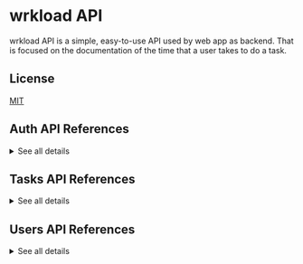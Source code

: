 # wrkload API

wrkload API is a simple, easy-to-use API used by web app as backend. That is focused on the documentation of the time that a user takes to do a task.

## License

[MIT](https://choosealicense.com/licenses/mit/)

## Auth API References

<details>
<summary>See all details</summary>

### Register

```
  POST /api/v1/auth/register
```

| Request body | Type     | Required | Description                        |
| :----------- | :------- | :------- | :--------------------------------- |
| `username`   | `string` | `true`   | Name of the new user.              |
| `email`      | `string` | `true`   | Valid email of the new user.       |
| `avatar`     | `string` | `true`   | URL of image.                      |
| `password`   | `string` | `true`   | Password of at least 8 characters. |

<br>

### Login

```
  POST /api/v1/auth/login
```

| Request body | Type     | Required | Description                        |
| :----------- | :------- | :------- | :--------------------------------- |
| `email`      | `string` | `true`   | Valid email of the new user.       |
| `password`   | `string` | `true`   | Password of at least 8 characters. |

<br>

### Confirm account

#### Link with confirmation token sent by email.

```
  PATCH /api/v1/auth/confirm-account/${confirmation_token}
```

| Request parameters   | Type     | Required | Description                                                    |
| :------------------- | :------- | :------- | :------------------------------------------------------------- |
| `confirmation_token` | `string` | `true`   | Valid JWT token generated at registry and distributed by mail. |

<br>

### Resend confirm account link

```
  POST /api/v1/auth/resend-confirm-account
```

| Request body | Type     | Required | Description                  |
| :----------- | :------- | :------- | :--------------------------- |
| `email`      | `string` | `true`   | Valid email of the new user. |

<br>

### Change password

```
  PATCH /api/v1/auth/change-password
```

| HTTP Headers    | Type           | Required | Description                                              |
| :-------------- | :------------- | :------- | :------------------------------------------------------- |
| `Authorization` | `bearer token` | `true`   | Valid JWT token generated at login and stored in memory. |

| Request body   | Type     | Required | Description                        |
| :------------- | :------- | :------- | :--------------------------------- |
| `email`        | `string` | `true`   | Valid email of the new user.       |
| `old_password` | `string` | `true`   | Password of at least 8 characters. |
| `new_password` | `string` | `true`   | Password of at least 8 characters. |

<br>

### Forgot password

```
  POST /api/v1/auth/forgot-password
```

| Request body | Type     | Required | Description                  |
| :----------- | :------- | :------- | :--------------------------- |
| `email`      | `string` | `true`   | Valid email of the new user. |

<br>

### Reset password

```
  PATCH /api/v1/auth/reset-password/${uid}/${reset_password_token}
```

| Request parameters     | Type     | Required | Description                                           |
| :--------------------- | :------- | :------- | :---------------------------------------------------- |
| `uid`                  | `string` | `true`   | User ID.                                              |
| `reset_password_token` | `string` | `true`   | Valid JWT token generated at forgot password request. |

| Request body   | Type     | Required | Description                        |
| :------------- | :------- | :------- | :--------------------------------- |
| `new_password` | `string` | `true`   | Password of at least 8 characters. |

<br>

### Logout

```
  GET /api/v1/auth/logout
```

| Cookies         | Type       | Required | Description                                                                                 |
| :-------------- | :--------- | :------- | :------------------------------------------------------------------------------------------ |
| `refresh_token` | `HttpOnly` | `true`   | Valid JWT token generated at login stored in cookie only accessible through https requests. |

<br>

### Access token re-generator

```
  GET /api/v1/auth/token
```

| HTTP Headers    | Type           | Required | Description                                              |
| :-------------- | :------------- | :------- | :------------------------------------------------------- |
| `Authorization` | `bearer token` | `true`   | Valid JWT token generated at login and stored in memory. |

| Cookies         | Type       | Required | Description                                                                                     |
| :-------------- | :--------- | :------- | :---------------------------------------------------------------------------------------------- |
| `refresh_token` | `HttpOnly` | `true`   | Valid JWT token generated at login and stored in cookie only accessible through https requests. |

</details>

## Tasks API References

<details>
<summary>See all details</summary>

### Get all tasks

#### Only for users with administrator role.

```
  GET /api/v1/tasks
```

| HTTP Headers    | Type           | Required | Description                                              |
| :-------------- | :------------- | :------- | :------------------------------------------------------- |
| `Authorization` | `bearer token` | `true`   | Valid JWT token generated at login and stored in memory. |

| Request parameters | Type     | Required | Description                               |
| :----------------- | :------- | :------- | :---------------------------------------- |
| `per_page`         | `string` | `false`  | The number of results to return per page. |
| `page`             | `string` | `false`  | Use this to page through the results.     |

| Response body | Type     | Description                                           |
| :------------ | :------- | :---------------------------------------------------- |
| `_id`         | `string` | Task ID.                                              |
| `name`        | `string` | Name of task.                                         |
| `author_id`   | `string` | Author ID of task.                                    |
| `project`     | `string` | Task project name.                                    |
| `timing`      | `string` | Time the task was completed.                          |
| `month`       | `string` | Month the task was completed.                         |
| `delivered`   | `string` | Date the task was completed. ISO8601 format required. |
| `description` | `string` | Description of the task.                              |

<br>

### Get task

#### You can only read own tasks.

```
  GET /api/v1/tasks/${id}
```

| HTTP Headers    | Type           | Required | Description                                              |
| :-------------- | :------------- | :------- | :------------------------------------------------------- |
| `Authorization` | `bearer token` | `true`   | Valid JWT token generated at login and stored in memory. |

| Request parameters | Type     | Required | Description |
| :----------------- | :------- | :------- | :---------- |
| `id`               | `string` | `true`   | Task ID.    |

<br>

### Create task

```
  POST /api/v1/tasks
```

| HTTP Headers    | Type           | Required | Description                                              |
| :-------------- | :------------- | :------- | :------------------------------------------------------- |
| `Authorization` | `bearer token` | `true`   | Valid JWT token generated at login and stored in memory. |

| Request body  | Type     | Required | Description                                           |
| :------------ | :------- | :------- | :---------------------------------------------------- |
| `name`        | `string` | `true`   | Name of task.                                         |
| `project`     | `string` | `true`   | Task project name.                                    |
| `timing`      | `string` | `true`   | Time the task was completed.                          |
| `month`       | `string` | `true`   | Month the task was completed.                         |
| `delivered`   | `string` | `false`  | Date the task was completed. ISO8601 format required. |
| `description` | `string` | `false`  | Description of the task.                              |

<br>

### Update task

#### You can only update own tasks, even the admin can't update yours either.

```
  PATCH /api/v1/tasks/${id}
```

| HTTP Headers    | Type           | Required | Description                                              |
| :-------------- | :------------- | :------- | :------------------------------------------------------- |
| `Authorization` | `bearer token` | `true`   | Valid JWT token generated at login and stored in memory. |

| Request parameters | Type     | Required | Description |
| :----------------- | :------- | :------- | :---------- |
| `id`               | `string` | `true`   | Task ID.    |

| Request body  | Type     | Required | Description                   |
| :------------ | :------- | :------- | :---------------------------- |
| `name`        | `string` | `true`   | Name of task.                 |
| `project`     | `string` | `true`   | Task project name.            |
| `timing`      | `string` | `true`   | Time the task was completed.  |
| `month`       | `string` | `true`   | Month the task was completed. |
| `delivered`   | `string` | `false`  | Date the task was completed.  |
| `description` | `string` | `false`  | Description of the task.      |

<br>

### Delete task

#### You can only delete own tasks.

```
  DELETE /api/v1/tasks/${id}
```

| HTTP Headers    | Type           | Required | Description                                              |
| :-------------- | :------------- | :------- | :------------------------------------------------------- |
| `Authorization` | `bearer token` | `true`   | Valid JWT token generated at login and stored in memory. |

| Request parameters | Type     | Required | Description |
| :----------------- | :------- | :------- | :---------- |
| `id`               | `string` | `true`   | ID task.    |

</details>

## Users API References

<details>
<summary>See all details</summary>

### Get all users

#### Only for users with administrator role.

```
  GET /api/v1/users
```

| HTTP Headers    | Type           | Required | Description                                              |
| :-------------- | :------------- | :------- | :------------------------------------------------------- |
| `Authorization` | `bearer token` | `true`   | Valid JWT token generated at login and stored in memory. |

| Request parameters | Type     | Required | Description                               |
| :----------------- | :------- | :------- | :---------------------------------------- |
| `per_page`         | `string` | `false`  | The number of results to return per page. |
| `page`             | `string` | `false`  | Use this to page through the results.     |

| Response body         | Type      | Description                            |
| :-------------------- | :-------- | :------------------------------------- |
| `_id`                 | `string`  | User ID.                               |
| `username`            | `string`  | Name of user.                          |
| `role`                | `number`  | Role of user.                          |
| `email`               | `string`  | Valid email of new user.               |
| `avatar`              | `string`  | URL of image.                          |
| `confirmation_token`  | `string`  | Valid JWT token generated at registry. |
| `confirmation_status` | `boolean` | Account status.                        |

<br>

### Get user

#### You can only read your own data. Full response for users with administrator role.

```
  GET /api/v1/users/${id}
```

| HTTP Headers    | Type           | Required | Description                                              |
| :-------------- | :------------- | :------- | :------------------------------------------------------- |
| `Authorization` | `bearer token` | `true`   | Valid JWT token generated at login and stored in memory. |

| Request parameters | Type     | Required | Description |
| :----------------- | :------- | :------- | :---------- |
| `id`               | `string` | `true`   | User ID.    |

| Response body | Type     | Description              |
| :------------ | :------- | :----------------------- |
| `_id`         | `string` | User ID.                 |
| `username`    | `string` | Name of user.            |
| `email`       | `string` | Valid email of new user. |
| `avatar`      | `string` | URL of image.            |

<br>

### Update user

#### You can only update your data, even the admin can't update you either.

```
  PATCH /api/v1/users/${id}
```

| HTTP Headers    | Type           | Required | Description                                              |
| :-------------- | :------------- | :------- | :------------------------------------------------------- |
| `Authorization` | `bearer token` | `true`   | Valid JWT token generated at login and stored in memory. |

| Request parameters | Type     | Required | Description |
| :----------------- | :------- | :------- | :---------- |
| `id`               | `string` | `true`   | User ID.    |

| Request body | Type     | Required                 | Description |
| :----------- | :------- | :----------------------- | :---------- |
| `username`   | `string` | New name of user.        |
| `email`      | `string` | New valid email of user. |
| `avatar`     | `string` | URL of new image.        |

<br>

### Delete user

#### Only for users with administrator role.

```
  DELETE /api/v1/users/${id}
```

| HTTP Headers    | Type           | Required | Description                                              |
| :-------------- | :------------- | :------- | :------------------------------------------------------- |
| `Authorization` | `bearer token` | `true`   | Valid JWT token generated at login and stored in memory. |

| Request parameters | Type     | Required | Description |
| :----------------- | :------- | :------- | :---------- |
| `id`               | `string` | `true`   | User ID.    |

</details>
